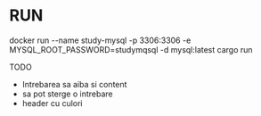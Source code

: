 RUN
===
docker run --name study-mysql -p 3306:3306 -e MYSQL_ROOT_PASSWORD=studymqsql -d mysql:latest
cargo run


TODO
- Intrebarea sa aiba si content
- sa pot sterge o intrebare
- header cu culori
